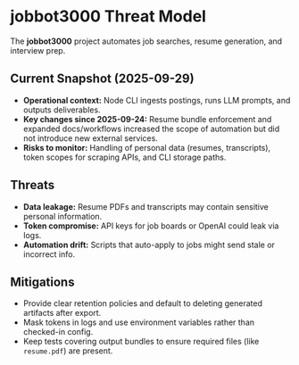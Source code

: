 # jobbot3000 Threat Model

The **jobbot3000** project automates job searches, resume generation, and interview prep.

## Current Snapshot (2025-09-29)

- **Operational context:** Node CLI ingests postings, runs LLM prompts, and outputs deliverables.
- **Key changes since 2025-09-24:** Resume bundle enforcement and expanded docs/workflows increased
  the scope of automation but did not introduce new external services.
- **Risks to monitor:** Handling of personal data (resumes, transcripts), token scopes for scraping
  APIs, and CLI storage paths.

## Threats

- **Data leakage:** Resume PDFs and transcripts may contain sensitive personal information.
- **Token compromise:** API keys for job boards or OpenAI could leak via logs.
- **Automation drift:** Scripts that auto-apply to jobs might send stale or incorrect info.

## Mitigations

- Provide clear retention policies and default to deleting generated artifacts after export.
- Mask tokens in logs and use environment variables rather than checked-in config.
- Keep tests covering output bundles to ensure required files (like `resume.pdf`) are present.
